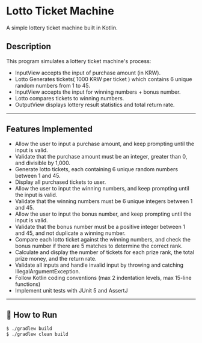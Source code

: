 # Lotto Ticket Machine

A simple lottery ticket machine built in Kotlin.

## Description

This program simulates a lottery ticket machine's process:
- InputView accepts the input of purchase amount (in KRW).
- Lotto Generates tickets( 1000 KRW per ticket ) which contains 6 unique random numbers from 1 to 45.
- InputView accepts the input for winning numbers + bonus number.
- Lotto compares tickets to winning numbers.
- OutputView displays lottery result statistics and total return rate.

---

## Features Implemented
- Allow the user to input a purchase amount, and keep prompting until the input is valid.
- Validate that the purchase amount must be an integer, greater than 0, and divisible by 1,000.
- Generate lotto tickets, each containing 6 unique random numbers between 1 and 45.
- Display all purchased tickets to user.
- Allow the user to input the winning numbers, and keep prompting until the input is valid.
- Validate that the winning numbers must be 6 unique integers between 1 and 45.
- Allow the user to input the bonus number, and keep prompting until the input is valid.
- Validate that the bonus number must be a positive integer between 1 and 45, and not duplicate a winning number.
- Compare each lotto ticket against the winning numbers, and check the bonus number if there are 5 matches to determine the correct rank.
- Calculate and display the number of tickets for each prize rank, the total prize money, and the return rate.
- Validate all inputs and handle invalid input by throwing and catching IllegalArgumentException.
- Follow Kotlin coding conventions (max 2 indentation levels, max 15-line functions)
- Implement unit tests with JUnit 5 and AssertJ

---

## 🔧 How to Run

```bash
$ ./gradlew build
$ ./gradlew clean build
